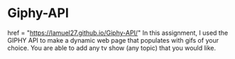 # Giphy-API
href = "https://lamuel27.github.io/Giphy-API/"
In this assignment, I used the GIPHY API to make a dynamic web page that populates with gifs of your choice. You are able to add any tv show (any topic) that you would like.

